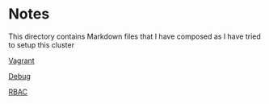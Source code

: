 # Notes
This directory contains Markdown files that I have composed as I have tried to setup this cluster

[Vagrant](./vagrant.md)

[Debug](./debug.md)

[RBAC](./rbac.md)